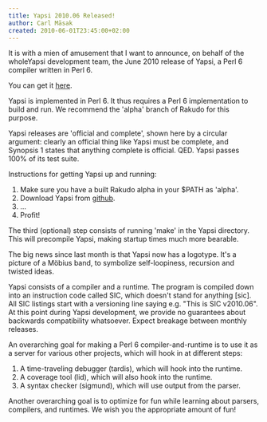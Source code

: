 ```yaml
---
title: Yapsi 2010.06 Released!
author: Carl Mäsak
created: 2010-06-01T23:45:00+02:00
---
```

It is with a mien of amusement that I want to announce, on behalf of the wholeYapsi development team, the June 2010 release of Yapsi, a Perl 6 compiler written in Perl 6.

You can get it [here](http://github.com/downloads/masak/yapsi/yapsi-2010.06.tar.gz).

Yapsi is implemented in Perl 6. It thus requires a Perl 6 implementation to build and run. We recommend the 'alpha' branch of Rakudo for this purpose.

Yapsi releases are 'official and complete', shown here by a circular argument: clearly an official thing like Yapsi must be complete, and Synopsis 1 states that anything complete is official. QED. Yapsi passes 100% of its test suite.

Instructions for getting Yapsi up and running:

1. Make sure you have a built Rakudo alpha in your $PATH as 'alpha'.
2. Download Yapsi from [github](http://github.com/masak/yapsi/downloads).
3. ...
4. Profit!

The third (optional) step consists of running 'make' in the Yapsi directory. This will precompile Yapsi, making startup times much more bearable.

The big news since last month is that Yapsi now has a logotype. It's a picture of a Möbius band, to symbolize self-loopiness, recursion and twisted ideas.

Yapsi consists of a compiler and a runtime. The program is compiled down into an instruction code called SIC, which doesn't stand for anything [sic]. All SIC listings start with a versioning line saying e.g. "This is SIC v2010.06". At this point during Yapsi development, we provide no guarantees about backwards compatibility whatsoever. Expect breakage between monthly releases.

An overarching goal for making a Perl 6 compiler-and-runtime is to use it as a server for various other projects, which will hook in at different steps:

1. A time-traveling debugger (tardis), which will hook into the runtime.
2. A coverage tool (lid), which will also hook into the runtime.
3. A syntax checker (sigmund), which will use output from the parser.

Another overarching goal is to optimize for fun while learning about parsers, compilers, and runtimes. We wish you the appropriate amount of fun!


